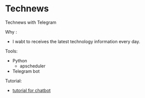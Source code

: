 # Technews
Technews with Telegram

Why : 
- I wabt to receives the latest technology information every day.

Tools: 
- Python
  - apscheduler
- Telegram bot

Tutorial:
- [tutorial for chatbot](https://medium.com/@frankye_22330/chatbot-django-heroku-uptimerobot-c953421dac91)
